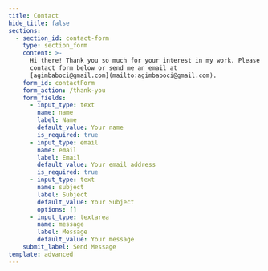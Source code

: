 ```yaml
---
title: Contact
hide_title: false
sections:
  - section_id: contact-form
    type: section_form
    content: >-
      Hi there! Thank you so much for your interest in my work. Please fill the
      contact form below or send me an email at
      [agimbaboci@gmail.com](mailto:agimbaboci@gmail.com).
    form_id: contactForm
    form_action: /thank-you
    form_fields:
      - input_type: text
        name: name
        label: Name
        default_value: Your name
        is_required: true
      - input_type: email
        name: email
        label: Email
        default_value: Your email address
        is_required: true
      - input_type: text
        name: subject
        label: Subject
        default_value: Your Subject
        options: []
      - input_type: textarea
        name: message
        label: Message
        default_value: Your message
    submit_label: Send Message
template: advanced
---
```

